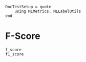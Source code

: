 ```@meta
DocTestSetup = quote
    using MLMetrics, MLLabelUtils
end
```

# F-Score

```@docs
f_score
f1_score
```
